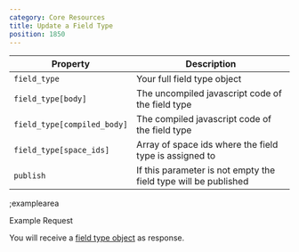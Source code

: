```yaml
---
category: Core Resources
title: Update a Field Type
position: 1850
---
```


| Property | Description |
|---|---|
| `field_type` | Your full field type object |
| `field_type[body]` | The uncompiled javascript code of the field type |
| `field_type[compiled_body]` | The compiled javascript code of the field type |
| `field_type[space_ids]` | Array of space ids where the field type is assigned to |
| `publish` | If this parameter is not empty the field type will be published |

;examplearea

Example Request

<RequestExample url="https://mapi.storyblok.com/v1/field_types/124" httpMethod="PUT" :requestObject='{"field_type":{"body":"const Fieldtype = {}","compiled_body":"var Fieldtype = {}"}}'></RequestExample>

You will receive a [field type object](#core-resources/field-types/the-field-type-object) as response.

